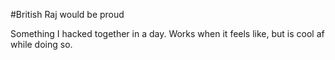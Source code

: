 #British Raj would be proud

Something I hacked together in a day. Works when it feels like, but is cool af while doing so. 

 
